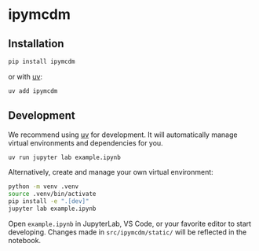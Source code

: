 # ipymcdm

## Installation

```sh
pip install ipymcdm
```

or with [uv](https://github.com/astral-sh/uv):

```sh
uv add ipymcdm
```

## Development

We recommend using [uv](https://github.com/astral-sh/uv) for development.
It will automatically manage virtual environments and dependencies for you.

```sh
uv run jupyter lab example.ipynb
```

Alternatively, create and manage your own virtual environment:

```sh
python -m venv .venv
source .venv/bin/activate
pip install -e ".[dev]"
jupyter lab example.ipynb
```

Open `example.ipynb` in JupyterLab, VS Code, or your favorite editor
to start developing. Changes made in `src/ipymcdm/static/` will be reflected
in the notebook.
